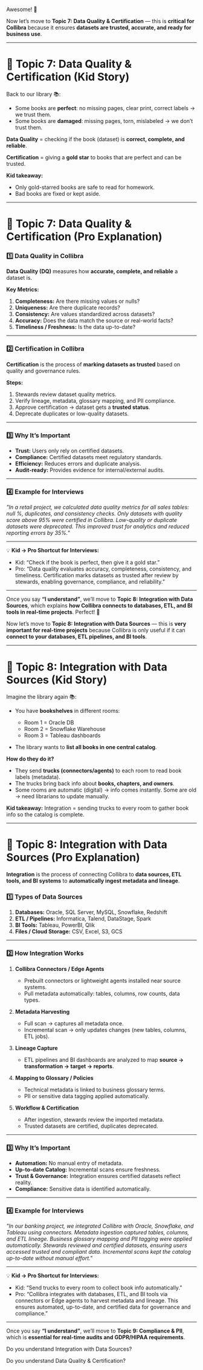Awesome! 🎉

Now let’s move to **Topic 7: Data Quality & Certification** — this is **critical for Collibra** because it ensures **datasets are trusted, accurate, and ready for business use**.

---

# 🧸 Topic 7: Data Quality & Certification (Kid Story)

Back to our library 📚:

* Some books are **perfect**: no missing pages, clear print, correct labels → we trust them.
* Some books are **damaged**: missing pages, torn, mislabeled → we don’t trust them.

**Data Quality** = checking if the book (dataset) is **correct, complete, and reliable**.

**Certification** = giving a **gold star** to books that are perfect and can be trusted.

**Kid takeaway:**

* Only gold-starred books are safe to read for homework.
* Bad books are fixed or kept aside.

---

# 🏢 Topic 7: Data Quality & Certification (Pro Explanation)

### 1️⃣ Data Quality in Collibra

**Data Quality (DQ)** measures how **accurate, complete, and reliable** a dataset is.

**Key Metrics:**

1. **Completeness:** Are there missing values or nulls?
2. **Uniqueness:** Are there duplicate records?
3. **Consistency:** Are values standardized across datasets?
4. **Accuracy:** Does the data match the source or real-world facts?
5. **Timeliness / Freshness:** Is the data up-to-date?

---

### 2️⃣ Certification in Collibra

**Certification** is the process of **marking datasets as trusted** based on quality and governance rules.

**Steps:**

1. Stewards review dataset quality metrics.
2. Verify lineage, metadata, glossary mapping, and PII compliance.
3. Approve certification → dataset gets a **trusted status**.
4. Deprecate duplicates or low-quality datasets.

---

### 3️⃣ Why It’s Important

* **Trust:** Users only rely on certified datasets.
* **Compliance:** Certified datasets meet regulatory standards.
* **Efficiency:** Reduces errors and duplicate analysis.
* **Audit-ready:** Provides evidence for internal/external audits.

---

### 4️⃣ Example for Interviews

*"In a retail project, we calculated data quality metrics for all sales tables: null %, duplicates, and consistency checks. Only datasets with quality score above 95% were certified in Collibra. Low-quality or duplicate datasets were deprecated. This improved trust for analytics and reduced reporting errors by 35%."*

---

💡 **Kid → Pro Shortcut for Interviews:**

* Kid: “Check if the book is perfect, then give it a gold star.”
* Pro: “Data quality evaluates accuracy, completeness, consistency, and timeliness. Certification marks datasets as trusted after review by stewards, enabling governance, compliance, and reliability.”

---

Once you say **“I understand”**, we’ll move to **Topic 8: Integration with Data Sources**, which explains **how Collibra connects to databases, ETL, and BI tools in real-time projects**.
Perfect! 🎉

Now let’s move to **Topic 8: Integration with Data Sources** — this is **very important for real-time projects** because Collibra is only useful if it can **connect to your databases, ETL pipelines, and BI tools**.

---

# 🧸 Topic 8: Integration with Data Sources (Kid Story)

Imagine the library again 📚:

* You have **bookshelves** in different rooms:

  * Room 1 = Oracle DB
  * Room 2 = Snowflake Warehouse
  * Room 3 = Tableau dashboards

* The library wants to **list all books in one central catalog**.

**How do they do it?**

* They send **trucks (connectors/agents)** to each room to read book labels (metadata).
* The trucks bring back info about **books, chapters, and owners**.
* Some rooms are automatic (digital) → info comes instantly. Some are old → need librarians to update manually.

**Kid takeaway:** Integration = sending trucks to every room to gather book info so the catalog is complete.

---

# 🏢 Topic 8: Integration with Data Sources (Pro Explanation)

**Integration** is the process of connecting Collibra to **data sources, ETL tools, and BI systems** to **automatically ingest metadata and lineage**.

### 1️⃣ Types of Data Sources

1. **Databases:** Oracle, SQL Server, MySQL, Snowflake, Redshift
2. **ETL / Pipelines:** Informatica, Talend, DataStage, Spark
3. **BI Tools:** Tableau, PowerBI, Qlik
4. **Files / Cloud Storage:** CSV, Excel, S3, GCS

---

### 2️⃣ How Integration Works

1. **Collibra Connectors / Edge Agents**

   * Prebuilt connectors or lightweight agents installed near source systems.
   * Pull metadata automatically: tables, columns, row counts, data types.

2. **Metadata Harvesting**

   * Full scan → captures all metadata once.
   * Incremental scan → only updates changes (new tables, columns, ETL jobs).

3. **Lineage Capture**

   * ETL pipelines and BI dashboards are analyzed to map **source → transformation → target → reports**.

4. **Mapping to Glossary / Policies**

   * Technical metadata is linked to business glossary terms.
   * PII or sensitive data tagging applied automatically.

5. **Workflow & Certification**

   * After ingestion, stewards review the imported metadata.
   * Trusted datasets are certified, duplicates deprecated.

---

### 3️⃣ Why It’s Important

* **Automation:** No manual entry of metadata.
* **Up-to-date Catalog:** Incremental scans ensure freshness.
* **Trust & Governance:** Integration ensures certified datasets reflect reality.
* **Compliance:** Sensitive data is identified automatically.

---

### 4️⃣ Example for Interviews

*"In our banking project, we integrated Collibra with Oracle, Snowflake, and Tableau using connectors. Metadata ingestion captured tables, columns, and ETL lineage. Business glossary mapping and PII tagging were applied automatically. Stewards reviewed and certified datasets, ensuring users accessed trusted and compliant data. Incremental scans kept the catalog up-to-date without manual effort."*

---

💡 **Kid → Pro Shortcut for Interviews:**

* Kid: “Send trucks to every room to collect book info automatically.”
* Pro: “Collibra integrates with databases, ETL, and BI tools via connectors or Edge agents to harvest metadata and lineage. This ensures automated, up-to-date, and certified data for governance and compliance.”

---

Once you say **“I understand”**, we’ll move to **Topic 9: Compliance & PII**, which is **essential for real-time audits and GDPR/HIPAA requirements**.

Do you understand Integration with Data Sources?


Do you understand Data Quality & Certification?
